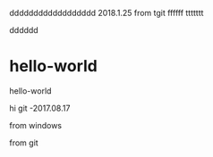dddddddddddddddddd  2018.1.25 from tgit
ffffff
ttttttt

dddddd
# hello-world
hello-world

hi git -2017.08.17

from windows 

from git
